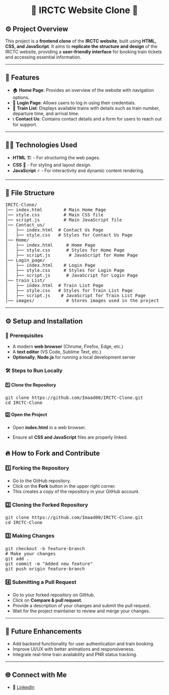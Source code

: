<h1 align="center"> 🚆 IRCTC Website Clone 🚆 </h1>

<h2>⚙️ Project Overview</h2>
<p>
  This project is a <strong>frontend clone</strong> of the <strong>IRCTC website</strong>, built using <strong>HTML, CSS, and JavaScript</strong>. 
  It aims to <strong>replicate the structure and design</strong> of the IRCTC website, providing a <strong>user-friendly interface</strong> 
  for booking train tickets and accessing essential information.
</p>

<hr>

<h2>🚀 Features</h2>
<ul>
  <li>🏠 <strong>Home Page</strong>: Provides an overview of the website with navigation options.</li>
  <li>🔐 <strong>Login Page</strong>: Allows users to log in using their credentials.</li>
  <li>🚆 <strong>Train List</strong>: Displays available trains with details such as train number, departure time, and arrival time.</li>
  <li>📞 <strong>Contact Us</strong>: Contains contact details and a form for users to reach out for support.</li>
</ul>

<hr>

<h2>🧑‍💻 Technologies Used</h2>
<ul>
  <li><strong>HTML</strong> 🏗️ - For structuring the web pages.</li>
  <li><strong>CSS</strong> 🎨 - For styling and layout design.</li>
  <li><strong>JavaScript</strong> ⚡ - For interactivity and dynamic content rendering.</li>
</ul>

<hr>

<h2>📂 File Structure</h2>
<pre>
IRCTC-Clone/
│── index.html        # Main Home Page
│── style.css         # Main CSS file
│── script.js         # Main JavaScript file
│── Contact_us/
│   ├── index.html  # Contact Us Page
│   ├── style.css   # Styles for Contact Us Page
│── Home/
│   ├── index.html     # Home Page
│   ├── style.css      # Styles for Home Page
│   ├── script.js       # JavaScript for Home Page
│── Login_page/
│   ├── index.html    # Login Page
│   ├── style.css     # Styles for Login Page
│   ├── script.js      # JavaScript for Login Page
│── train_List/
│   ├── index.html  # Train List Page
│   ├── style.css   # Styles for Train List Page
│   ├── script.js    # JavaScript for Train List Page
│── images/            # Stores images used in the project
</pre>

<hr>

<h2>⚙️ Setup and Installation</h2>

<h3>📌 Prerequisites</h3>
<ul>
  <li>A modern <strong>web browser</strong> (Chrome, Firefox, Edge, etc.)</li>
  <li>A <strong>text editor</strong> (VS Code, Sublime Text, etc.)</li>
  <li><strong>Optionally</strong>, <strong>Node.js</strong> for running a local development server</li>
</ul>

<h3>🛠️ Steps to Run Locally</h3>

<h4>1️⃣ Clone the Repository</h4>
<pre>
git clone https://github.com/Imaad00/IRCTC-Clone.git
cd IRCTC-Clone
</pre>

<h4>2️⃣ Open the Project</h4>
<ul>
  <li><p>Open <strong>index.html</strong> in a web browser.</p></li>
  <li><p>Ensure all <strong>CSS and JavaScript</strong> files are properly linked.</p></li>
</ul>


<h2>🔥 How to Fork and Contribute</h2>

<h3>1️⃣ Forking the Repository</h3>
<ul>
  <li>Go to the GitHub repository.</li>
  <li>Click on the <strong>Fork</strong> button in the upper right corner.</li>
  <li>This creates a copy of the repository in your GitHub account.</li>
</ul>

<h3>2️⃣ Cloning the Forked Repository</h3>
<pre>
git clone https://github.com/Imaad00/IRCTC-Clone.git
cd IRCTC-Clone
</pre>

<h3>3️⃣ Making Changes</h3>
<pre>
git checkout -b feature-branch
# Make your changes
git add .
git commit -m "Added new feature"
git push origin feature-branch
</pre>

<h3>4️⃣ Submitting a Pull Request</h3>
<ul>
  <li>Go to your forked repository on GitHub.</li>
  <li>Click on <strong>Compare & pull request</strong>.</li>
  <li>Provide a description of your changes and submit the pull request.</li>
  <li>Wait for the project maintainer to review and merge your changes.</li>
</ul>

<hr>

<h2>🚀 Future Enhancements</h2>
<ul>
  <li> Add backend functionality for user authentication and train booking.</li>
  <li> Improve UI/UX with better animations and responsiveness.</li>
  <li> Integrate real-time train availability and PNR status tracking.</li>
</ul>

<hr>

<h2>🌐 Connect with Me </h2>
<ul>
  <li>💼 <a href="https://www.linkedin.com/in/mohammed-imaad-sharieff-08891a238/" target="_blank">LinkedIn</a></li>
</ul>
